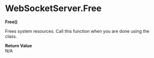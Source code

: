 # WebSocketServer.Free

**Free()**

Frees system resources. Call this function when you are done using the class.

**Return Value**  
N/A
